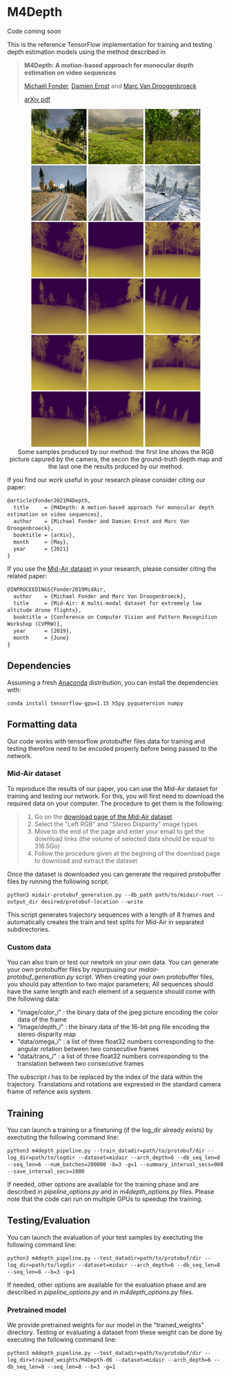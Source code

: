 # M4Depth

Code coming soon


This is the reference TensorFlow implementation for training and testing depth estimation models using the method described in

> **M4Depth: A motion-based approach for monocular depth estimation on video sequences**
>
> [Michaël Fonder](https://www.uliege.be/cms/c_9054334/fr/repertoire?uid=u225873), [Damien Ernst](https://www.uliege.be/cms/c_9054334/fr/repertoire?uid=u030242) and [Marc Van Droogenbroeck](https://www.uliege.be/cms/c_9054334/fr/repertoire?uid=u182591) 
> 
> [arXiv pdf](https://arxiv.org/)

<p align="center">
  <tr>
    <td> <img src="assets/img/01_col.PNG"  alt="1" width = 128px height = 128px ></td>
    <td> <img src="assets/img/02_col.PNG"  alt="1" width = 128px height = 128px ></td>
    <td> <img src="assets/img/03_col.PNG"  alt="1" width = 128px height = 128px ></td>
    <td> <img src="assets/img/04_col.PNG"  alt="1" width = 128px height = 128px ></td>
    <td> <img src="assets/img/05_col.PNG"  alt="1" width = 128px height = 128px ></td>
    <td> <img src="assets/img/06_col.PNG"  alt="1" width = 128px height = 128px ></td>
   </tr> 
  <br>
  <tr>
    <td> <img src="assets/img/01_gt.PNG"  alt="1" width = 128px height = 128px ></td>
    <td> <img src="assets/img/02_gt.PNG"  alt="1" width = 128px height = 128px ></td>
    <td> <img src="assets/img/03_gt.PNG"  alt="1" width = 128px height = 128px ></td>
    <td> <img src="assets/img/04_gt.PNG"  alt="1" width = 128px height = 128px ></td>
    <td> <img src="assets/img/05_gt.PNG"  alt="1" width = 128px height = 128px ></td>
    <td> <img src="assets/img/06_gt.PNG"  alt="1" width = 128px height = 128px ></td>
   </tr>
  <br>
  <tr>
    <td> <img src="assets/img/01-m4.PNG"  alt="1" width = 128px height = 128px ></td>
    <td> <img src="assets/img/02-m4.PNG"  alt="1" width = 128px height = 128px ></td>
    <td> <img src="assets/img/03-m4.PNG"  alt="1" width = 128px height = 128px ></td>
    <td> <img src="assets/img/04-m4.PNG"  alt="1" width = 128px height = 128px ></td>
    <td> <img src="assets/img/05-m4.PNG"  alt="1" width = 128px height = 128px ></td>
    <td> <img src="assets/img/06-m4.PNG"  alt="1" width = 128px height = 128px ></td>
   </tr>
  <br>
      <tr>
        Some samples produced by our method: the first line shows the RGB picture capured by the camera, the secon the ground-truth depth map and the last one the results prduced by our method.
    </tr>
  <br>
</p>

If you find our work useful in your research please consider citing our paper:

```
@article{Fonder2021M4Depth,
  title     = {M4Depth: A motion-based approach for monocular depth estimation on video sequences},
  author    = {Michael Fonder and Damien Ernst and Marc Van Droogenbroeck},
  booktitle = {arXiv},
  month     = {May},
  year      = {2021}
}
```
If you use the [Mid-Air dataset](https://midair.ulg.ac.be/) in your research, please consider citing the related paper:

```
@INPROCEEDINGS{Fonder2019MidAir,
  author    = {Michael Fonder and Marc Van Droogenbroeck},
  title     = {Mid-Air: A multi-modal dataset for extremely low altitude drone flights},
  booktitle = {Conference on Computer Vision and Pattern Recognition Workshop (CVPRW)},
  year      = {2019},
  month     = {June}
} 
```

## Dependencies

Assuming a fresh [Anaconda](https://www.anaconda.com/download/) distribution, you can install the dependencies with:
```shell
conda install tensorflow-gpu=1.15 h5py pyquaternion numpy 
```

## Formatting data

Our code works with tensorflow protobuffer files data for training and testing therefore need to be encoded properly before being passed to the network.

### Mid-Air dataset

To reproduce the results of our paper, you can use the Mid-Air dataset for training and testing our network. For this, you will first need to download the required data on your computer. The procedure to get them is the following:
> 1. Go on the [download page of the Mid-Air dataset](https://midair.ulg.ac.be/download.html)
> 2. Select the "Left RGB" and "Stereo Disparity" image types
> 3. Move to the end of the page and enter your email to get the download links (the volume of selected data should be equal to 316.5Go)
> 4. Follow the procedure given at the begining of the download page to download and extract the dataset

Once the dataset is downloaded you can generate the required protobuffer files by running the following script:
```shell
python3 midair-protobuf_generation.py --db_path path/to/midair-root --output_dir desired/protobuf-location --write
```
This script generates trajectory sequences with a length of 8 frames and automatically creates the train and test splits for Mid-Air in separated subdirectories.

### Custom data

You can also train or test our newtork on your own data. You can generate your own protobuffer files by repurpusing our *midair-protobuf_generation.py* script. When creating your own protobuffer files, you should pay attention to two major parameters; All sequences should have the same length and each element of a sequence should come with the following data:
* "image/color_*i*" : the binary data of the jpeg picture encoding the color data of the frame
* "Image/depth_*i*" : the binary data of the 16-bit png file encoding the stereo disparity map
* "data/omega_*i*" : a list of three float32 numbers corresponding to the angular rotation between two consecutive frames
* "data/trans_*i*" : a list of three float32 numbers corresponding to the translation between two consecutive frames

The subscript *i* has to be replaced by the index of the data within the trajectory. Translations and rotations are expressed in the standard camera frame of refence axis system.

## Training

You can launch a training or a finetuning (if the log_dir already exists) by exectuting the following command line:
```shell
python3 m4depth_pipeline.py --train_datadir=path/to/protobuf/dir --log_dir=path/to/logdir --dataset=midair --arch_depth=6 --db_seq_len=8 --seq_len=6 --num_batches=200000 -b=3 -g=1 --summary_interval_secs=900 --save_interval_secs=1800
```
If needed, other options are available for the training phase and are described in *pipeline_options.py* and in *m4depth_options.py* files. Please note that the code can run on multiple GPUs to speedup the training.

## Testing/Evaluation

You can launch the evaluation of your test samples by exectuting the following command line:
```shell
python3 m4depth_pipeline.py --test_datadir=path/to/protobuf/dir --log_dir=path/to/logdir --dataset=midair --arch_depth=6 --db_seq_len=8 --seq_len=8 --b=3 -g=1
```
If needed, other options are available for the evaluation phase and are described in *pipeline_options.py* and in *m4depth_options.py* files.

### Pretrained model

We provide pretrained weights for our model in the "trained_weights" directory. Testing or evaluating a dataset from these weight can be done by executing the following command line:
```shell
python3 m4depth_pipeline.py --test_datadir=path/to/protobuf/dir --log_dir=trained_weights/M4Depth-d6 --dataset=midair --arch_depth=6 --db_seq_len=8 --seq_len=8 --b=3 -g=1
```

